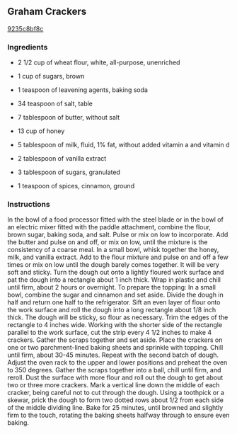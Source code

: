 ## Graham Crackers

[9235c8bf8c](http://www.food.com/recipe/graham-crackers-421789)

### Ingredients

 - 2 1/2 cup of wheat flour, white, all-purpose, unenriched

 - 1 cup of sugars, brown

 - 1 teaspoon of leavening agents, baking soda

 - 34 teaspoon of salt, table

 - 7 tablespoon of butter, without salt

 - 13 cup of honey

 - 5 tablespoon of milk, fluid, 1% fat, without added vitamin a and vitamin d

 - 2 tablespoon of vanilla extract

 - 3 tablespoon of sugars, granulated

 - 1 teaspoon of spices, cinnamon, ground

### Instructions

In the bowl of a food processor fitted with the steel blade or in the bowl of an electric mixer fitted with the paddle attachment, combine the flour, brown sugar, baking soda, and salt. Pulse or mix on low to incorporate. Add the butter and pulse on and off, or mix on low, until the mixture is the consistency of a coarse meal. In a small bowl, whisk together the honey, milk, and vanilla extract. Add to the flour mixture and pulse on and off a few times or mix on low until the dough barely comes together. It will be very soft and sticky. Turn the dough out onto a lightly floured work surface and pat the dough into a rectangle about 1 inch thick. Wrap in plastic and chill until firm, about 2 hours or overnight. To prepare the topping: In a small bowl, combine the sugar and cinnamon and set aside. Divide the dough in half and return one half to the refrigerator. Sift an even layer of flour onto the work surface and roll the dough into a long rectangle about 1/8 inch thick. The dough will be sticky, so flour as necessary. Trim the edges of the rectangle to 4 inches wide. Working with the shorter side of the rectangle parallel to the work surface, cut the strip every 4 1/2 inches to make 4 crackers. Gather the scraps together and set aside. Place the crackers on one or two parchment-lined baking sheets and sprinkle with topping. Chill until firm, about 30-45 minutes. Repeat with the second batch of dough. Adjust the oven rack to the upper and lower positions and preheat the oven to 350 degrees. Gather the scraps together into a ball, chill until firm, and reroll. Dust the surface with more flour and roll out the dough to get about two or three more crackers. Mark a vertical line down the middle of each cracker, being careful not to cut through the dough. Using a toothpick or a skewar, prick the dough to form two dotted rows about 1/2 from each side of the middle dividing line. Bake for 25 minutes, until browned and slightly firm to the touch, rotating the baking sheets halfway through to ensure even baking.